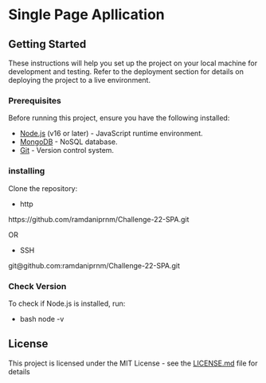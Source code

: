 # Single Page Apllication

## Getting Started

These instructions will help you set up the project on your local machine for development and testing. Refer to the deployment section for details on deploying the project to a live environment.

### Prerequisites
Before running this project, ensure you have the following installed:

- [Node.js](https://nodejs.org/) (v16 or later) - JavaScript runtime environment.
- [MongoDB](https://www.mongodb.com/) - NoSQL database.
- [Git](https://git-scm.com/) - Version control system.

### installing

Clone the repository:

- http
<p> https://github.com/ramdaniprnm/Challenge-22-SPA.git </p>

OR

- SSH
<p> git@github.com:ramdaniprnm/Challenge-22-SPA.git </p>

### Check Version

To check if Node.js is installed, run:

- bash
node -v

## License

This project is licensed under the MIT License - see the [LICENSE.md](LICENSE.md) file for details

